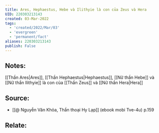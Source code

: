 ```yaml
---
title: Ares, Hephaestus, Hebe và Ilithyie là con của Zeus và Hera
UID: 220303213143
created: 03-Mar-2022
tags:
  - 'created/2022/Mar/03'
  - 'evergreen'
  - 'permanent/fact'
aliases: 220303213143
publish: False
---
```

## Notes:
[[Thần Ares|Ares]], [[Thần Hephaestus|Hephaestus]], [[Nữ thần Hebe]] và [[Nữ thần Ilithyie]] là con của [[Thần Zeus]] và [[Nữ thần Hera|Hera]]

## Source:
- [[@ Nguyễn Văn Khỏa, Thần thoại Hy Lạp]] (ebook mobi Tve-4u) p.159

## Relate:
